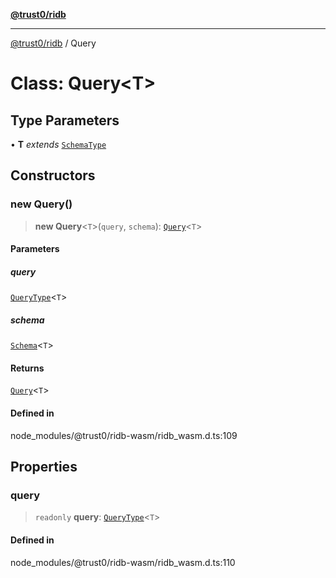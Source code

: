 [**@trust0/ridb**](../README.md)

***

[@trust0/ridb](../README.md) / Query

# Class: Query\<T\>

## Type Parameters

• **T** *extends* [`SchemaType`](../type-aliases/SchemaType.md)

## Constructors

### new Query()

> **new Query**\<`T`\>(`query`, `schema`): [`Query`](Query.md)\<`T`\>

#### Parameters

##### query

[`QueryType`](../type-aliases/QueryType.md)\<`T`\>

##### schema

[`Schema`](Schema.md)\<`T`\>

#### Returns

[`Query`](Query.md)\<`T`\>

#### Defined in

node\_modules/@trust0/ridb-wasm/ridb\_wasm.d.ts:109

## Properties

### query

> `readonly` **query**: [`QueryType`](../type-aliases/QueryType.md)\<`T`\>

#### Defined in

node\_modules/@trust0/ridb-wasm/ridb\_wasm.d.ts:110
